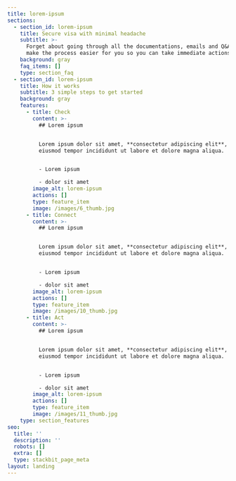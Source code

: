 ```yaml
---
title: lorem-ipsum
sections:
  - section_id: lorem-ipsum
    title: Secure visa with minimal headache
    subtitle: >-
      Forget about going through all the documentations, emails and Q&As. We
      make the process easier for you so you can take immediate actions.
    background: gray
    faq_items: []
    type: section_faq
  - section_id: lorem-ipsum
    title: How it works
    subtitle: 3 simple steps to get started
    background: gray
    features:
      - title: Check
        content: >-
          ## Lorem ipsum


          Lorem ipsum dolor sit amet, **consectetur adipiscing elit**, sed do
          eiusmod tempor incididunt ut labore et dolore magna aliqua.


          - Lorem ipsum

          - dolor sit amet
        image_alt: lorem-ipsum
        actions: []
        type: feature_item
        image: /images/6_thumb.jpg
      - title: Connect
        content: >-
          ## Lorem ipsum


          Lorem ipsum dolor sit amet, **consectetur adipiscing elit**, sed do
          eiusmod tempor incididunt ut labore et dolore magna aliqua.


          - Lorem ipsum

          - dolor sit amet
        image_alt: lorem-ipsum
        actions: []
        type: feature_item
        image: /images/10_thumb.jpg
      - title: Act
        content: >-
          ## Lorem ipsum


          Lorem ipsum dolor sit amet, **consectetur adipiscing elit**, sed do
          eiusmod tempor incididunt ut labore et dolore magna aliqua.


          - Lorem ipsum

          - dolor sit amet
        image_alt: lorem-ipsum
        actions: []
        type: feature_item
        image: /images/11_thumb.jpg
    type: section_features
seo:
  title: ''
  description: ''
  robots: []
  extra: []
  type: stackbit_page_meta
layout: landing
---
```

